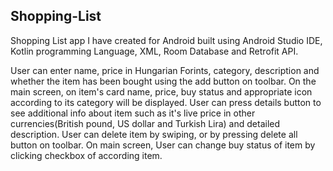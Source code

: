 ## Shopping-List
Shopping List app I have created for Android built using Android Studio IDE, Kotlin programming Language, XML, Room Database and Retrofit API.

User can enter name, price in Hungarian Forints, category, description and whether the item has been bought using the add button on toolbar.
On the main screen, on item's card  name, price, buy status and appropriate icon according to its category will be displayed.
User can press details button to see additional info about item such as it's live price in other currencies(British pound, US dollar and Turkish Lira) and detailed description.
User can delete item by swiping, or by pressing delete all button on toolbar.
On main screen, User can change buy status of item by clicking checkbox of according item.
